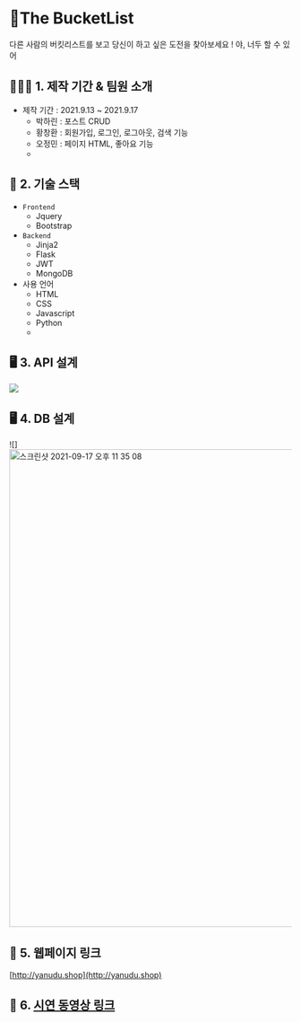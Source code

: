 
# 📝The BucketList
다른 사람의 버킷리스트를 보고 당신이 하고 싶은 도전을 찾아보세요 !
야, 너두 할 수 있어

## 👨‍👧‍👦 1. 제작 기간 & 팀원 소개
- 제작 기간 : 2021.9.13 ~ 2021.9.17
  - 박하린 : 포스트 CRUD
  - 황창환 : 회원가입, 로그인, 로그아웃, 검색 기능
  - 오정민 : 페이지 HTML, 좋아요 기능
  - 
## 🔨 2. 기술 스택
- `Frontend`
  - Jquery
  - Bootstrap
- `Backend`
  - Jinja2
  - Flask
  - JWT
  - MongoDB
- 사용 언어
  - HTML
  - CSS
  - Javascript
  - Python
  - 
## 🖥 3. API 설계
![](https://images.velog.io/images/khakaa/post/ca0937e5-e7f1-4705-8986-b46f862b1885/KakaoTalk_Photo_2021-09-17-22-11-14.png)

## 🖥 4. DB 설계
![]<img width="851" alt="스크린샷 2021-09-17 오후 11 35 08" src="https://user-images.githubusercontent.com/73606877/133801516-f30c15d6-ac4b-44a8-8814-80cd1a9b0889.png">

## 🔗 5. 웹페이지 링크 
[http://yanudu.shop](http://yanudu.shop)

## 🔗 6. [시연 동영상 링크](https://www.youtube.com/watch?v=LVbsXQ08I9k)
